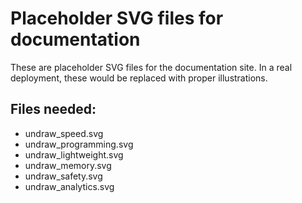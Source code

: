 # Placeholder SVG files for documentation

These are placeholder SVG files for the documentation site. In a real deployment, these would be replaced with proper illustrations.

## Files needed:
- undraw_speed.svg
- undraw_programming.svg  
- undraw_lightweight.svg
- undraw_memory.svg
- undraw_safety.svg
- undraw_analytics.svg